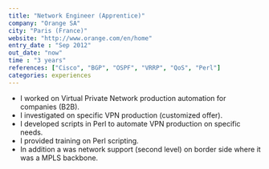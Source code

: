 ```yaml
---
title: "Network Engineer (Apprentice)"
company: "Orange SA"
city: "Paris (France)"
website: "http://www.orange.com/en/home"
entry_date : "Sep 2012"
out_date: "now"
time : "3 years"
references: ["Cisco", "BGP", "OSPF", "VRRP", "QoS", "Perl"]
categories: experiences
---
```


* I worked on Virtual Private Network production automation for companies (B2B).
* I investigated on specific VPN production (customized offer).
* I developed scripts in Perl to automate VPN production on specific needs.
* I provided training on Perl scripting.
* In addition a was network support (second level) on border side where it was
a MPLS backbone.
